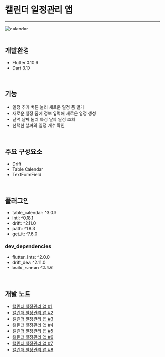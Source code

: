 # 캘린더 일정관리 앱
---
![calendar](https://img1.daumcdn.net/thumb/R1280x0/?scode=mtistory2&fname=https%3A%2F%2Fblog.kakaocdn.net%2Fdn%2FwlEVE%2FbtsrYTG50Qk%2FXWgKs41ZZYyNcV2byUpUak%2Fimg.png)  
<br>

## 개발환경
- Flutter 3.10.6  
- Dart 3.10
<br>

## 기능
- 일정 추가 버튼 눌러 새로운 일정 폼 열기
- 새로운 일정 폼에 정보 입력해 새로운 일정 생성
- 달력 날짜 눌러 특정 날짜 일정 조회
- 선택한 날짜의 일정 개수 확인
<br>

## 주요 구성요소
- Drift
- Table Calendar
- TextFormField
<br>

## 플러그인
- table_calendar: ^3.0.9
- intl: ^0.18.1
- drift: ^2.11.0
- path: ^1.8.3
- get_it: ^7.6.0

### dev_dependencies
- flutter_lints: ^2.0.0
- drift_dev: ^2.11.0
- build_runner: ^2.4.6
<br>

## 개발 노트
- [캘린더 일정관리 앱 #1](https://damio.tistory.com/137)
- [캘린더 일정관리 앱 #2](https://damio.tistory.com/138)
- [캘린더 일정관리 앱 #3](https://damio.tistory.com/139)
- [캘린더 일정관리 앱 #4](https://damio.tistory.com/140)
- [캘린더 일정관리 앱 #5](https://damio.tistory.com/141)
- [캘린더 일정관리 앱 #6](https://damio.tistory.com/142)
- [캘린더 일정관리 앱 #7](https://damio.tistory.com/143)
- [캘린더 일정관리 앱 #8](https://damio.tistory.com/144)
<br>

